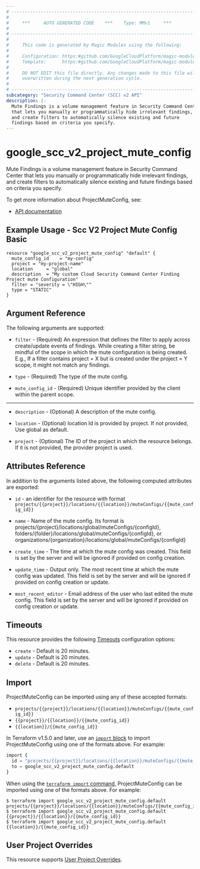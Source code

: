 ```yaml
---
# ----------------------------------------------------------------------------
#
#     ***     AUTO GENERATED CODE    ***    Type: MMv1     ***
#
# ----------------------------------------------------------------------------
#
#     This code is generated by Magic Modules using the following:
#
#     Configuration: https:#github.com/GoogleCloudPlatform/magic-modules/tree/main/mmv1/products/securitycenterv2/ProjectMuteConfig.yaml
#     Template:      https:#github.com/GoogleCloudPlatform/magic-modules/tree/main/mmv1/templates/terraform/resource.html.markdown.tmpl
#
#     DO NOT EDIT this file directly. Any changes made to this file will be
#     overwritten during the next generation cycle.
#
# ----------------------------------------------------------------------------
subcategory: "Security Command Center (SCC) v2 API"
description: |-
  Mute Findings is a volume management feature in Security Command Center
  that lets you manually or programmatically hide irrelevant findings,
  and create filters to automatically silence existing and future
  findings based on criteria you specify.
---
```


# google_scc_v2_project_mute_config

Mute Findings is a volume management feature in Security Command Center
that lets you manually or programmatically hide irrelevant findings,
and create filters to automatically silence existing and future
findings based on criteria you specify.


To get more information about ProjectMuteConfig, see:

* [API documentation](https://cloud.google.com/security-command-center/docs/reference/rest/v2/projects.muteConfigs)

## Example Usage - Scc V2 Project Mute Config Basic


```hcl
resource "google_scc_v2_project_mute_config" "default" {
  mute_config_id    = "my-config"
  project = "my-project-name"
  location     = "global"
  description  = "My custom Cloud Security Command Center Finding Project mute Configuration"
  filter = "severity = \"HIGH\""
  type = "STATIC"
}
```

## Argument Reference

The following arguments are supported:


* `filter` -
  (Required)
  An expression that defines the filter to apply across create/update
  events of findings. While creating a filter string, be mindful of
  the scope in which the mute configuration is being created. E.g.,
  If a filter contains project = X but is created under the
  project = Y scope, it might not match any findings.

* `type` -
  (Required)
  The type of the mute config.

* `mute_config_id` -
  (Required)
  Unique identifier provided by the client within the parent scope.


- - -


* `description` -
  (Optional)
  A description of the mute config.

* `location` -
  (Optional)
  location Id is provided by project. If not provided, Use global as default.

* `project` - (Optional) The ID of the project in which the resource belongs.
    If it is not provided, the provider project is used.


## Attributes Reference

In addition to the arguments listed above, the following computed attributes are exported:

* `id` - an identifier for the resource with format `projects/{{project}}/locations/{{location}}/muteConfigs/{{mute_config_id}}`

* `name` -
  Name of the mute config. Its format is
  projects/{project}/locations/global/muteConfigs/{configId},
  folders/{folder}/locations/global/muteConfigs/{configId},
  or organizations/{organization}/locations/global/muteConfigs/{configId}

* `create_time` -
  The time at which the mute config was created. This field is set by
  the server and will be ignored if provided on config creation.

* `update_time` -
  Output only. The most recent time at which the mute config was
  updated. This field is set by the server and will be ignored if
  provided on config creation or update.

* `most_recent_editor` -
  Email address of the user who last edited the mute config. This
  field is set by the server and will be ignored if provided on
  config creation or update.


## Timeouts

This resource provides the following
[Timeouts](https://developer.hashicorp.com/terraform/plugin/sdkv2/resources/retries-and-customizable-timeouts) configuration options:

- `create` - Default is 20 minutes.
- `update` - Default is 20 minutes.
- `delete` - Default is 20 minutes.

## Import


ProjectMuteConfig can be imported using any of these accepted formats:

* `projects/{{project}}/locations/{{location}}/muteConfigs/{{mute_config_id}}`
* `{{project}}/{{location}}/{{mute_config_id}}`
* `{{location}}/{{mute_config_id}}`


In Terraform v1.5.0 and later, use an [`import` block](https://developer.hashicorp.com/terraform/language/import) to import ProjectMuteConfig using one of the formats above. For example:

```tf
import {
  id = "projects/{{project}}/locations/{{location}}/muteConfigs/{{mute_config_id}}"
  to = google_scc_v2_project_mute_config.default
}
```

When using the [`terraform import` command](https://developer.hashicorp.com/terraform/cli/commands/import), ProjectMuteConfig can be imported using one of the formats above. For example:

```
$ terraform import google_scc_v2_project_mute_config.default projects/{{project}}/locations/{{location}}/muteConfigs/{{mute_config_id}}
$ terraform import google_scc_v2_project_mute_config.default {{project}}/{{location}}/{{mute_config_id}}
$ terraform import google_scc_v2_project_mute_config.default {{location}}/{{mute_config_id}}
```

## User Project Overrides

This resource supports [User Project Overrides](https://registry.terraform.io/providers/hashicorp/google/latest/docs/guides/provider_reference#user_project_override).
